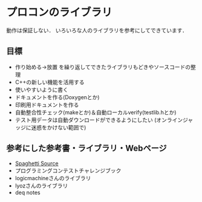 # プロコンのライブラリ

動作は保証しない．
いろいろな人のライブラリを参考にしてできています．

## 目標

* 作り始める→放置 を繰り返してできたライブラリもどきやソースコードの整理
* C++の新しい機能を活用する
* 使いやすいように書く
* ドキュメントを作る(Doxygenとか)
* 印刷用ドキュメントを作る
* 自動整合性チェック(makeとか)＆自動ローカルverify(testlib.hとか)
* テスト用データは自動ダウンロードができるようにしたい
  (オンラインジャッジに迷惑をかけない範囲で)

## 参考にした参考書・ライブラリ・Webページ

* [Spaghetti Source](http://www.prefield.com/)
* プログラミングコンテストチャレンジブック
* logicmachineさんのライブラリ
* lyozさんのライブラリ
* deq notes
